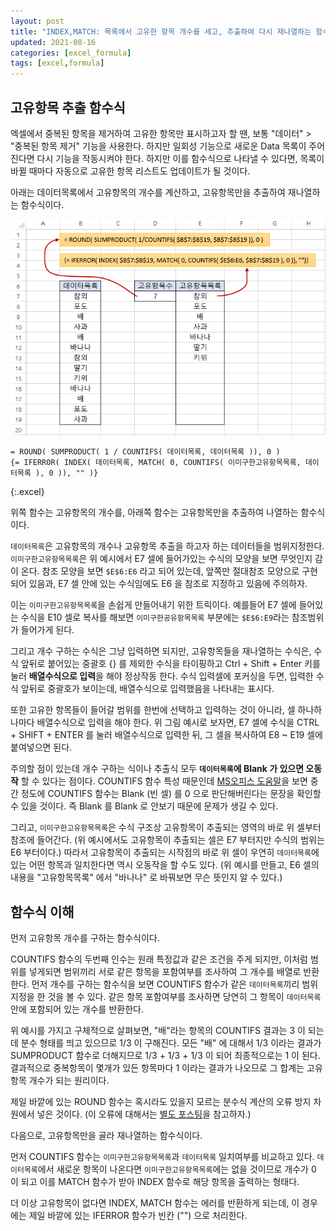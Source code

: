 ```yaml
---
layout: post
title: "INDEX,MATCH: 목록에서 고유한 항목 개수를 세고, 추출하여 다시 재나열하는 함수식"
updated: 2021-08-16
categories: [excel_formula]
tags: [excel,formula]
---
```


## 고유항목 추출 함수식

엑셀에서 중복된 항목을 제거하여 고유한 항목만 표시하고자 할 땐, 보통 "데이터" > "중복된 항목 제거" 기능을 사용한다. 하지만 일회성 기능으로 새로운 Data 목록이 주어진다면 다시 기능을 작동시켜야 한다. 하지만 이를 함수식으로 나타낼 수 있다면, 목록이 바뀔 때마다 자동으로 고유한 항목 리스트도 업데이트가 될 것이다.

아래는 데이터목록에서 고유항목의 개수를 계산하고, 고유항목만을 추출하여 재나열하는 함수식이다.

![그림00](/img/msoffice/formula/formula-2460.png)

```excel
= ROUND( SUMPRODUCT( 1 / COUNTIFS( 데이터목록, 데이터목록 )), 0 )
{= IFERROR( INDEX( 데이터목록, MATCH( 0, COUNTIFS( 이미구한고유항목목록, 데이터목록 ), 0 )), "" )}
```
{:.excel}

위쪽 함수는 고유항목의 개수를, 아래쪽 함수는 고유항목만을 추출하여 나열하는 함수식이다.

`데이터목록`은 고유항목의 개수나 고유항목 추출을 하고자 하는 데이터들을 범위지정한다. `이미구한고유항목목록`은 위 예시에서 E7 셀에 들어가있는 수식의 모양을 보면 무엇인지 감이 온다. 참조 모양을 보면 `$E$6:E6` 라고 되어 있는데, 앞쪽만 절대참조 모양으로 구현되어 있음과, E7 셀 안에 있는 수식임에도 E6 을 참조로 지정하고 있음에 주의하자.

이는 `이미구한고유항목목록`을 손쉽게 만들어내기 위한 트릭이다. 예를들어 E7 셀에 들어있는 수식을 E10 셀로 복사를 해보면 `이미구한공유항목목록` 부분에는 `$E$6:E9`라는 참조범위가 들어가게 된다.

그리고 개수 구하는 수식은 그냥 입력하면 되지만, 고유항목들을 재나열하는 수식은, 수식 앞뒤로 붙어있는 중괄호 {} 를 제외한 수식을 타이핑하고 Ctrl + Shift + Enter 키를 눌러 **배열수식으로 입력**을 해야 정상작동 한다. 수식 입력셀에 포커싱을 두면, 입력한 수식 앞뒤로 중괄호가 보이는데, 배열수식으로 입력했음을 나타내는 표시다.

또한 고유한 항목들이 들어갈 범위를 한번에 선택하고 입력하는 것이 아니라, 셀 하나하나마다 배열수식으로 입력을 해야 한다. 위 그림 예시로 보자면, E7 셀에 수식을 CTRL + SHIFT + ENTER 를 눌러 배열수식으로 입력한 뒤, 그 셀을 복사하여 E8 ~ E19 셀에 붙여넣으면 된다.

주의할 점이 있는데 개수 구하는 식이나 추출식 모두 **`데이터목록`에 Blank 가 있으면 오동작** 할 수 있다는 점이다. COUNTIFS 함수 특성 때문인데 [MS오피스 도움말](https://support.microsoft.com/ko-kr/office/countifs-%ed%95%a8%ec%88%98-dda3dc6e-f74e-4aee-88bc-aa8c2a866842?ui=ko-kr&rs=ko-kr&ad=kr)을 보면 중간 정도에 COUNTIFS 함수는 Blank (빈 셀) 를 0 으로 판단해버린다는 문장을 확인할 수 있을 것이다. 즉 Blank 를 Blank 로 안보기 때문에 문제가 생길 수 있다.

그리고, `이미구한고유항목목록`은 수식 구조상 고유항목이 추출되는 영역의 바로 위 셀부터 참조에 들어간다. (위 예시에서도 고유항목이 추출되는 셀은 E7 부터지만 수식의 범위는 E6 부터이다.) 따라서 고유항목이 추출되는 시작점의 바로 위 셀이 우연히 `데이터목록`에 있는 어떤 항목과 일치한다면 역시 오동작을 할 수도 있다. (위 예시를 만들고, E6 셀의 내용을 "고유항목목록" 에서 "바나나" 로 바꿔보면 무슨 뜻인지 알 수 있다.)

## 함수식 이해

먼저 고유항목 개수를 구하는 함수식이다.

COUNTIFS 함수의 두번째 인수는 원래 특정값과 같은 조건을 주게 되지만, 이처럼 범위를 넣게되면 범위끼리 서로 같은 항목을 포함여부를 조사하여 그 개수를 배열로 반환한다. 먼저 개수를 구하는 함수식을 보면 COUNTIFS 함수가 같은 `데이터목록`끼리 범위 지정을 한 것을 볼 수 있다. 같은 항목 포함여부를 조사하면 당연히 그 항목이 `데이터목록` 안에 포함되어 있는 개수를 반환한다.

위 예시를 가지고 구체적으로 살펴보면, "배"라는 항목의 COUNTIFS 결과는 3 이 되는데 분수 형태를 띄고 있으므로 1/3 이 구해진다. 모든 "배" 에 대해서 1/3 이라는 결과가 SUMPRODUCT 함수로 더해지므로 1/3 + 1/3 + 1/3 이 되어 최종적으로는 1 이 된다. 결과적으로 중복항목이 몇개가 있든 항목마다 1 이라는 결과가 나오므로 그 합계는 고유항목 개수가 되는 원리이다.

제일 바깥에 있는 ROUND 함수는 혹시라도 있을지 모르는 분수식 계산의 오류 방지 차원에서 넣은 것이다. (이 오류에 대해서는 [별도 포스팅](/post/excel-floating-number-calculation-problem)을 참고하자.)

다음으로, 고유항목만을 골라 재나열하는 함수식이다.

먼저 COUNTIFS 함수는 `이미구한고유항목목록`과 `데이터목록` 일치여부를 비교하고 있다. `데이터목록`에서 새로운 항목이 나온다면 `이미구한고유항목목록`에는 없을 것이므로 개수가 0 이 되고 이를 MATCH 함수가 받아 INDEX 함수로 해당 항목을 출력하는 형태다.

더 이상 고유항목이 없다면 INDEX, MATCH 함수는 에러를 반환하게 되는데, 이 경우에는 제일 바깥에 있는 IFERROR 함수가 빈칸 ("") 으로 처리한다.